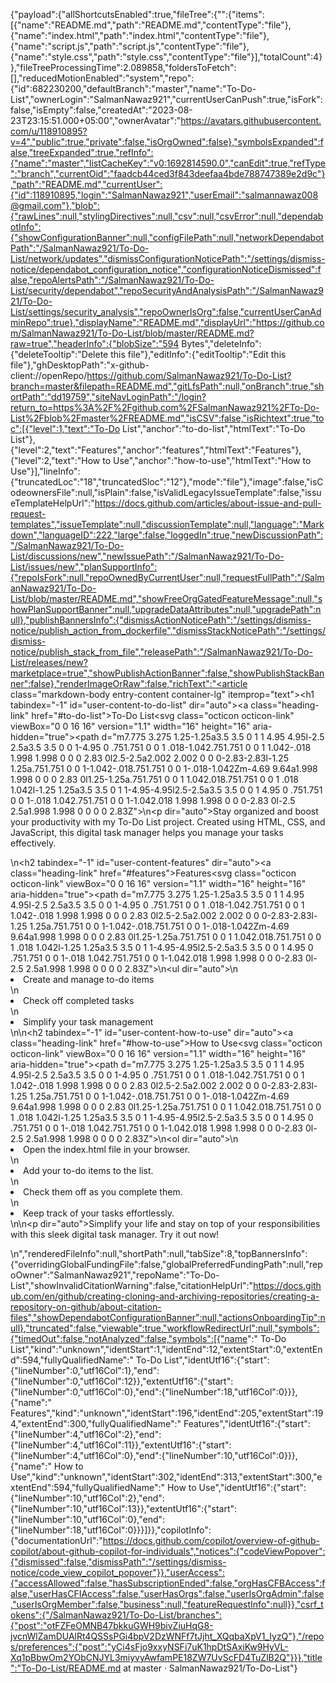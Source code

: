 {"payload":{"allShortcutsEnabled":true,"fileTree":{"":{"items":[{"name":"README.md","path":"README.md","contentType":"file"},{"name":"index.html","path":"index.html","contentType":"file"},{"name":"script.js","path":"script.js","contentType":"file"},{"name":"style.css","path":"style.css","contentType":"file"}],"totalCount":4}},"fileTreeProcessingTime":2.089858,"foldersToFetch":[],"reducedMotionEnabled":"system","repo":{"id":682230200,"defaultBranch":"master","name":"To-Do-List","ownerLogin":"SalmanNawaz921","currentUserCanPush":true,"isFork":false,"isEmpty":false,"createdAt":"2023-08-23T23:15:51.000+05:00","ownerAvatar":"https://avatars.githubusercontent.com/u/118910895?v=4","public":true,"private":false,"isOrgOwned":false},"symbolsExpanded":false,"treeExpanded":true,"refInfo":{"name":"master","listCacheKey":"v0:1692814590.0","canEdit":true,"refType":"branch","currentOid":"faadcb44ced3f843deefaa4bde788747389e2d9c"},"path":"README.md","currentUser":{"id":118910895,"login":"SalmanNawaz921","userEmail":"salmannawaz008@gmail.com"},"blob":{"rawLines":null,"stylingDirectives":null,"csv":null,"csvError":null,"dependabotInfo":{"showConfigurationBanner":null,"configFilePath":null,"networkDependabotPath":"/SalmanNawaz921/To-Do-List/network/updates","dismissConfigurationNoticePath":"/settings/dismiss-notice/dependabot_configuration_notice","configurationNoticeDismissed":false,"repoAlertsPath":"/SalmanNawaz921/To-Do-List/security/dependabot","repoSecurityAndAnalysisPath":"/SalmanNawaz921/To-Do-List/settings/security_analysis","repoOwnerIsOrg":false,"currentUserCanAdminRepo":true},"displayName":"README.md","displayUrl":"https://github.com/SalmanNawaz921/To-Do-List/blob/master/README.md?raw=true","headerInfo":{"blobSize":"594 Bytes","deleteInfo":{"deleteTooltip":"Delete this file"},"editInfo":{"editTooltip":"Edit this file"},"ghDesktopPath":"x-github-client://openRepo/https://github.com/SalmanNawaz921/To-Do-List?branch=master&filepath=README.md","gitLfsPath":null,"onBranch":true,"shortPath":"dd19759","siteNavLoginPath":"/login?return_to=https%3A%2F%2Fgithub.com%2FSalmanNawaz921%2FTo-Do-List%2Fblob%2Fmaster%2FREADME.md","isCSV":false,"isRichtext":true,"toc":[{"level":1,"text":"To-Do List","anchor":"to-do-list","htmlText":"To-Do List"},{"level":2,"text":"Features","anchor":"features","htmlText":"Features"},{"level":2,"text":"How to Use","anchor":"how-to-use","htmlText":"How to Use"}],"lineInfo":{"truncatedLoc":"18","truncatedSloc":"12"},"mode":"file"},"image":false,"isCodeownersFile":null,"isPlain":false,"isValidLegacyIssueTemplate":false,"issueTemplateHelpUrl":"https://docs.github.com/articles/about-issue-and-pull-request-templates","issueTemplate":null,"discussionTemplate":null,"language":"Markdown","languageID":222,"large":false,"loggedIn":true,"newDiscussionPath":"/SalmanNawaz921/To-Do-List/discussions/new","newIssuePath":"/SalmanNawaz921/To-Do-List/issues/new","planSupportInfo":{"repoIsFork":null,"repoOwnedByCurrentUser":null,"requestFullPath":"/SalmanNawaz921/To-Do-List/blob/master/README.md","showFreeOrgGatedFeatureMessage":null,"showPlanSupportBanner":null,"upgradeDataAttributes":null,"upgradePath":null},"publishBannersInfo":{"dismissActionNoticePath":"/settings/dismiss-notice/publish_action_from_dockerfile","dismissStackNoticePath":"/settings/dismiss-notice/publish_stack_from_file","releasePath":"/SalmanNawaz921/To-Do-List/releases/new?marketplace=true","showPublishActionBanner":false,"showPublishStackBanner":false},"renderImageOrRaw":false,"richText":"<article class=\"markdown-body entry-content container-lg\" itemprop=\"text\"><h1 tabindex=\"-1\" id=\"user-content-to-do-list\" dir=\"auto\"><a class=\"heading-link\" href=\"#to-do-list\">To-Do List<svg class=\"octicon octicon-link\" viewBox=\"0 0 16 16\" version=\"1.1\" width=\"16\" height=\"16\" aria-hidden=\"true\"><path d=\"m7.775 3.275 1.25-1.25a3.5 3.5 0 1 1 4.95 4.95l-2.5 2.5a3.5 3.5 0 0 1-4.95 0 .751.751 0 0 1 .018-1.042.751.751 0 0 1 1.042-.018 1.998 1.998 0 0 0 2.83 0l2.5-2.5a2.002 2.002 0 0 0-2.83-2.83l-1.25 1.25a.751.751 0 0 1-1.042-.018.751.751 0 0 1-.018-1.042Zm-4.69 9.64a1.998 1.998 0 0 0 2.83 0l1.25-1.25a.751.751 0 0 1 1.042.018.751.751 0 0 1 .018 1.042l-1.25 1.25a3.5 3.5 0 1 1-4.95-4.95l2.5-2.5a3.5 3.5 0 0 1 4.95 0 .751.751 0 0 1-.018 1.042.751.751 0 0 1-1.042.018 1.998 1.998 0 0 0-2.83 0l-2.5 2.5a1.998 1.998 0 0 0 0 2.83Z\"></path></svg></a></h1>\n<p dir=\"auto\">Stay organized and boost your productivity with my To-Do List project. Created using HTML, CSS, and JavaScript, this digital task manager helps you manage your tasks effectively.</p>\n<h2 tabindex=\"-1\" id=\"user-content-features\" dir=\"auto\"><a class=\"heading-link\" href=\"#features\">Features<svg class=\"octicon octicon-link\" viewBox=\"0 0 16 16\" version=\"1.1\" width=\"16\" height=\"16\" aria-hidden=\"true\"><path d=\"m7.775 3.275 1.25-1.25a3.5 3.5 0 1 1 4.95 4.95l-2.5 2.5a3.5 3.5 0 0 1-4.95 0 .751.751 0 0 1 .018-1.042.751.751 0 0 1 1.042-.018 1.998 1.998 0 0 0 2.83 0l2.5-2.5a2.002 2.002 0 0 0-2.83-2.83l-1.25 1.25a.751.751 0 0 1-1.042-.018.751.751 0 0 1-.018-1.042Zm-4.69 9.64a1.998 1.998 0 0 0 2.83 0l1.25-1.25a.751.751 0 0 1 1.042.018.751.751 0 0 1 .018 1.042l-1.25 1.25a3.5 3.5 0 1 1-4.95-4.95l2.5-2.5a3.5 3.5 0 0 1 4.95 0 .751.751 0 0 1-.018 1.042.751.751 0 0 1-1.042.018 1.998 1.998 0 0 0-2.83 0l-2.5 2.5a1.998 1.998 0 0 0 0 2.83Z\"></path></svg></a></h2>\n<ul dir=\"auto\">\n<li>Create and manage to-do items</li>\n<li>Check off completed tasks</li>\n<li>Simplify your task management</li>\n</ul>\n<h2 tabindex=\"-1\" id=\"user-content-how-to-use\" dir=\"auto\"><a class=\"heading-link\" href=\"#how-to-use\">How to Use<svg class=\"octicon octicon-link\" viewBox=\"0 0 16 16\" version=\"1.1\" width=\"16\" height=\"16\" aria-hidden=\"true\"><path d=\"m7.775 3.275 1.25-1.25a3.5 3.5 0 1 1 4.95 4.95l-2.5 2.5a3.5 3.5 0 0 1-4.95 0 .751.751 0 0 1 .018-1.042.751.751 0 0 1 1.042-.018 1.998 1.998 0 0 0 2.83 0l2.5-2.5a2.002 2.002 0 0 0-2.83-2.83l-1.25 1.25a.751.751 0 0 1-1.042-.018.751.751 0 0 1-.018-1.042Zm-4.69 9.64a1.998 1.998 0 0 0 2.83 0l1.25-1.25a.751.751 0 0 1 1.042.018.751.751 0 0 1 .018 1.042l-1.25 1.25a3.5 3.5 0 1 1-4.95-4.95l2.5-2.5a3.5 3.5 0 0 1 4.95 0 .751.751 0 0 1-.018 1.042.751.751 0 0 1-1.042.018 1.998 1.998 0 0 0-2.83 0l-2.5 2.5a1.998 1.998 0 0 0 0 2.83Z\"></path></svg></a></h2>\n<ol dir=\"auto\">\n<li>Open the index.html file in your browser.</li>\n<li>Add your to-do items to the list.</li>\n<li>Check them off as you complete them.</li>\n<li>Keep track of your tasks effortlessly.</li>\n</ol>\n<p dir=\"auto\">Simplify your life and stay on top of your responsibilities with this sleek digital task manager. Try it out now!</p>\n</article>","renderedFileInfo":null,"shortPath":null,"tabSize":8,"topBannersInfo":{"overridingGlobalFundingFile":false,"globalPreferredFundingPath":null,"repoOwner":"SalmanNawaz921","repoName":"To-Do-List","showInvalidCitationWarning":false,"citationHelpUrl":"https://docs.github.com/en/github/creating-cloning-and-archiving-repositories/creating-a-repository-on-github/about-citation-files","showDependabotConfigurationBanner":null,"actionsOnboardingTip":null},"truncated":false,"viewable":true,"workflowRedirectUrl":null,"symbols":{"timedOut":false,"notAnalyzed":false,"symbols":[{"name":" To-Do List","kind":"unknown","identStart":1,"identEnd":12,"extentStart":0,"extentEnd":594,"fullyQualifiedName":" To-Do List","identUtf16":{"start":{"lineNumber":0,"utf16Col":1},"end":{"lineNumber":0,"utf16Col":12}},"extentUtf16":{"start":{"lineNumber":0,"utf16Col":0},"end":{"lineNumber":18,"utf16Col":0}}},{"name":" Features","kind":"unknown","identStart":196,"identEnd":205,"extentStart":194,"extentEnd":300,"fullyQualifiedName":" Features","identUtf16":{"start":{"lineNumber":4,"utf16Col":2},"end":{"lineNumber":4,"utf16Col":11}},"extentUtf16":{"start":{"lineNumber":4,"utf16Col":0},"end":{"lineNumber":10,"utf16Col":0}}},{"name":" How to Use","kind":"unknown","identStart":302,"identEnd":313,"extentStart":300,"extentEnd":594,"fullyQualifiedName":" How to Use","identUtf16":{"start":{"lineNumber":10,"utf16Col":2},"end":{"lineNumber":10,"utf16Col":13}},"extentUtf16":{"start":{"lineNumber":10,"utf16Col":0},"end":{"lineNumber":18,"utf16Col":0}}}]}},"copilotInfo":{"documentationUrl":"https://docs.github.com/copilot/overview-of-github-copilot/about-github-copilot-for-individuals","notices":{"codeViewPopover":{"dismissed":false,"dismissPath":"/settings/dismiss-notice/code_view_copilot_popover"}},"userAccess":{"accessAllowed":false,"hasSubscriptionEnded":false,"orgHasCFBAccess":false,"userHasCFIAccess":false,"userHasOrgs":false,"userIsOrgAdmin":false,"userIsOrgMember":false,"business":null,"featureRequestInfo":null}},"csrf_tokens":{"/SalmanNawaz921/To-Do-List/branches":{"post":"otFZFeOMNB47bkkuGWH9bivZiuHqG8-jvcnWlZamDUAlRt4QSSsPGi4bpV2DzWNFf7tJjht_XQqbaXpV1_IyzQ"},"/repos/preferences":{"post":"yCi4sFjo9xxyNSFi7uK1hpDtSAxiKw9HyVL-Xq1pBbwOm2YObCNJYL3miyvyAwfamPE18ZW7UvScFD4TuZlB2Q"}}},"title":"To-Do-List/README.md at master · SalmanNawaz921/To-Do-List"}